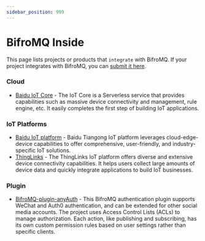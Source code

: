 ```yaml
---
sidebar_position: 999
---
```


# BifroMQ Inside

This page lists projects or products that `integrate` with BifroMQ. If your project integrates with BifroMQ, you can [submit it here](https://github.com/baidu/bifromq-docs/issues/new?assignees=visoar&labels=BifroMQ+Inside&projects=&template=bifromq-inside.md&title=%5BBifroMQ+Inside%5D+Your+Project%2FProduct+Name).

### Cloud

* [Baidu IoT Core](https://cloud.baidu.com/product/iot.html) - The IoT Core is a Serverless service that provides capabilities such as massive device connectivity and management, rule engine, etc. It easily completes the first step of building IoT applications.

### IoT Platforms

* [Baidu IoT platform](https://iot.baidu.com/) - Baidu Tiangong IoT platform leverages cloud-edge-device capabilities to offer comprehensive, user-friendly, and industry-specific IoT solutions.
* [ThingLinks](https://mqttsnet.yuque.com/gt6zkc/thinglinks) - The ThingLinks IoT platform offers diverse and extensive device connectivity capabilities. It helps users collect large amounts of device data and quickly integrate applications to build IoT businesses.


### Plugin

* [BifroMQ-plugin-anyAuth](https://github.com/Gujiawei-Edinburgh/bifromq-plugin-anyAuth) - This BifroMQ authentication plugin supports WeChat and Auth0 authentication, and can be extended for other social media accounts. The project uses Access Control Lists (ACLs) to manage authorization. Each action, like publishing and subscribing, has its own custom permission rules based on user settings rather than specific clients.

